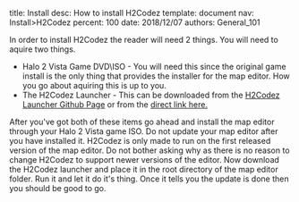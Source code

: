 title:      Install
desc:       How to install H2Codez
template:   document
nav:        Install>H2Codez
percent:    100
date:       2018/12/07
authors:    General_101

In order to install H2Codez the reader will need 2 things. You will need to aquire two things.
* Halo 2 Vista Game DVD\ISO - You will need this since the original game install is the only thing that provides the installer for the map editor. How you go about aquiring this is up to you.
* The H2Codez Launcher - This can be downloaded from the [H2Codez Launcher Github Page](https://github.com/Project-Cartographer/H2-Toolkit-Launcher) or from the [direct link here.](https://ci.appveyor.com/api/projects/num0005/h2-toolkit-launcher/artifacts/Launcher/bin/Release/H2CodezLauncher.exe)
		
After you've got both of these items go ahead and install the map editor through your Halo 2 Vista game ISO. Do not update your map editor after you have installed it. 
H2Codez is only made to run on the first released version of the map editor. Do not bother asking why as there is no reason to change H2Codez to support newer versions of the editor. 
Now download the H2Codez launcher and place it in the root directory of the map editor folder. Run it and let it do it's thing. Once it tells you the update is done then you should be good to go.
